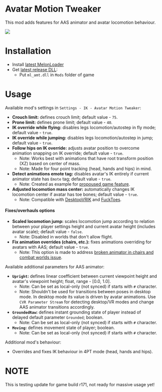 # Avatar Motion Tweaker
This mod adds features for AAS animator and avatar locomotion behaviour.

![](.github/img_01.png)

# Installation
* Install [latest MelonLoader](https://github.com/LavaGang/MelonLoader)
* Get [latest release DLL](../../../releases/latest):
  * Put `ml_amt.dll` in `Mods` folder of game

# Usage
Available mod's settings in `Settings - IK - Avatar Motion Tweaker`:
* **Crouch limit:** defines crouch limit; default value - `75`.
* **Prone limit:** defines prone limit; default value - `40`.
* **IK override while flying:** disables legs locomotion/autostep in fly mode; default value - `true`.
* **IK override while jumping:** disables legs locomotion/autostep in jump; default value - `true`.
* **Follow hips on IK override:** adjusts avatar position to overcome animation snapping on IK override; default value - `true`.
  * Note: Works best with animations that have root transform position (XZ) based on center of mass.
  * Note: Made for four point tracking (head, hands and hips) in mind.
* **Detect animations emote tag:** disables avatar's IK entirely if current animator state has `Emote` tag; default value - `true`.
  * Note: Created as example for [propoused game feature](https://feedback.abinteractive.net/p/disabling-vr-ik-for-emotes-via-animator-state-tag-7b80d963-053a-41c0-86ac-e3d53c61c1e2).
* **Adjusted locomotion mass center:** automatically changes IK locomotion center if avatar has toe bones; default value - `true`.
  * Note: Compatible with [DesktopVRIK](https://github.com/NotAKidOnSteam/DesktopVRIK) and [FuckToes](https://github.com/NotAKidOnSteam/FuckToes).
#### Fixes/overhauls options
* **Scaled locomotion jump:** scales locomotion jump according to relation between your player settings height and current avatar height (includes avatar scale); default value - `false`.
  * Note: Disabled in worlds that don't allow flight.
* **Fix animation overrides (chairs, etc.):** fixes animations overriding for avatars with AAS; default value - `true`.
  * Note: This option is made to address [broken animator in chairs and combat worlds issue](https://feedback.abinteractive.net/p/gestures-getting-stuck-locally-upon-entering-vehicles-chairs).

Available additional parameters for AAS animator:
* **`Upright`:** defines linear coefficient between current viewpoint height and avatar's viewpoint height; float, range - [0.0, 1.0].
  * Note: Can be set as local-only (not synced) if starts with `#` character.
  * Note: Shouldn't be used for transitions between poses in desktop mode. In desktop mode its value is driven by avatar animations. Use `CVR Parameter Stream` for detecting desktop/VR modes and change AAS animator transitions accordingly.
* **`GroundedRaw`:** defines instant grounding state of player instead of delayed default parameter `Grounded`; boolean.
  * Note: Can be set as local-only (not synced) if starts with `#` character.
* **`Moving`:** defines movement state of player; boolean.
  * Note: Can be set as local-only (not synced) if starts with `#` character.

Additional mod's behaviour:
* Overrides and fixes IK behaviour in 4PT mode (head, hands and hips).

# NOTE
This is testing update for game build r171, not ready for massive usage yet!